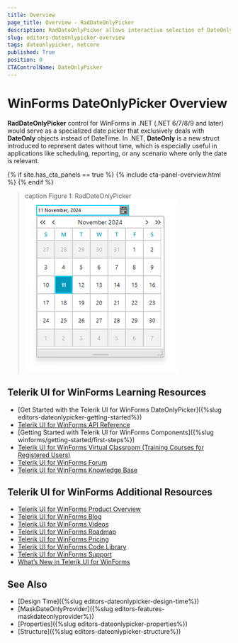 ```yaml
---
title: Overview
page_title: Overview - RadDateOnlyPicker
description: RadDateOnlyPicker allows interactive selection of DateOnly using a drop down calendar. 
slug: editors-dateonlypicker-overview
tags: dateonlypicker, netcore
published: True
position: 0
CTAControlName: DateOnlyPicker
---
```


# WinForms DateOnlyPicker Overview


__RadDateOnlyPicker__ control for WinForms in .NET (.NET 6/7/8/9 and later) would serve as a specialized date picker that exclusively deals with __DateOnly__ objects instead of DateTime. In .NET, __DateOnly__ is a new struct introduced to represent dates without time, which is especially useful in applications like scheduling, reporting, or any scenario where only the date is relevant.

{% if site.has_cta_panels == true %}
{% include cta-panel-overview.html %}
{% endif %}

>caption Figure 1: RadDateOnlyPicker
![WinForms RadDateOnlyPicker Overview](images/editors-dateonlypicker-overview001.png)

## Telerik UI for WinForms Learning Resources
* [Get Started with the Telerik UI for WinForms DateOnlyPicker]({%slug editors-dateonlypicker-getting-started%})
* [Telerik UI for WinForms API Reference](https://docs.telerik.com/devtools/winforms/api/)
* [Getting Started with Telerik UI for WinForms Components]({%slug winforms/getting-started/first-steps%})
* [Telerik UI for WinForms Virtual Classroom (Training Courses for Registered Users)](https://learn.telerik.com/learn/course/external/view/elearning/17/TelerikUIforWinForms) 
* [Telerik UI for WinForms Forum](https://www.telerik.com/forums/winforms)
* [Telerik UI for WinForms Knowledge Base](https://docs.telerik.com/devtools/winforms/knowledge-base)


## Telerik UI for WinForms Additional Resources
* [Telerik UI for WinForms Product Overview](https://www.telerik.com/products/winforms.aspx)
* [Telerik UI for WinForms Blog](https://www.telerik.com/blogs/desktop-winforms)
* [Telerik UI for WinForms Videos](https://www.telerik.com/videos/product/winforms)
* [Telerik UI for WinForms Roadmap](https://www.telerik.com/support/whats-new/winforms/roadmap)
* [Telerik UI for WinForms Pricing](https://www.telerik.com/purchase/individual/winforms.aspx)
* [Telerik UI for WinForms Code Library](https://www.telerik.com/support/code-library/winforms)
* [Telerik UI for WinForms Support](https://www.telerik.com/support/winforms)
* [What’s New in Telerik UI for WinForms](https://www.telerik.com/support/whats-new/winforms)

## See Also

* [Design Time]({%slug editors-dateonlypicker-design-time%})
* [MaskDateOnlyProvider]({%slug editors-features-maskdateonlyprovider%})
* [Properties]({%slug editors-dateonlypicker-properties%})
* [Structure]({%slug editors-dateonlypicker-structure%})
